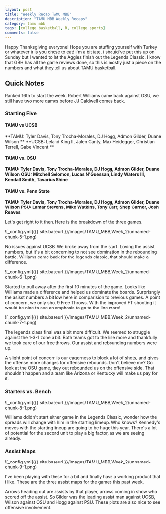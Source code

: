 ```yaml
---
layout: post
title: "Weekly Recap TAMU MBB"
description: "TAMU MBB Weekly Recaps"
category: tamu mbb
tags: [college basketball, R, college sports]
comments: false
---
```

Happy Thanksgiving everyone! Hope you are stuffing yourself with Turkey or whatever it is you chose to eat! I'm a bit late, I should've put this up on Sunday but I wanted to let the Aggies finish out the Legends Classic. I know that GBH has all the game reviews done, so this is mostly just a piece on the numbers and what they tell us about TAMU basketball.

Quick Notes
-----------

Ranked 16th to start the week. Robert Williams came back against OSU, we still have two more games before JJ Caldwell comes back.

### Starting Five

#### TAMU vs UCSB

**TAMU: Tyler Davis, Tony Trocha-Morales, DJ Hogg, Admon Gilder, Duane Wilson **
**UCSB: Leland King II, Jalen Canty, Max Heidegger, Christian Terrell, Gabe Vincent **

#### TAMU vs. OSU

**TAMU: Tyler Davis, Tony Trocha-Morales, DJ Hogg, Admon Gilder, Duane Wilson**
**OSU: Mitchell Solomon, Lucas N'Guessan, Lindy Waters III, Kendall Smith, Tavarius Shine**

#### TAMU vs. Penn State

**TAMU: Tyler Davis, Tony Trocha-Morales, DJ Hogg, Admon Gilder, Duane Wilson**
**PSU: Lamar Stevens, Mike Watkins, Tony Carr, Shep Garner, Josh Reaves**

Let's get right to it then. Here is the breakdown of the three games.

![_config.yml]({{ site.baseurl }}/images/TAMU_MBB/Week_2/unnamed-chunk-5-1.png)


No issues against UCSB. We broke away from the start. Loving the assist numbers, but it's a bit concerning to not see domination in the rebounding battle. Williams came back for the legends classic, that should make a difference.

![_config.yml]({{ site.baseurl }}/images/TAMU_MBB/Week_2/unnamed-chunk-6-1.png)

Started to pull away after the first 10 minutes of the game. Looks like Williams made a difference and helped us dominate the boards. Surprisngly the asisst numbers a bit low here in comparision to previous games. A point of concern, we only shot 9 Free Throws. With the improved FT shooting it would be nice to see an emphasis to go to the line more!

![_config.yml]({{ site.baseurl }}/images/TAMU_MBB/Week_2/unnamed-chunk-7-1.png)

The legends class final was a bit more difficult. We seemed to struggle against the 1-3-1 zone a bit. Both teams got to the line more and thankfully we took care of our free throws. Our assist and rebounding numbers were up.

A slight point of concern is our eagerness to block a lot of shots, and gives the offense more changes for offensive rebounds. Don't believe me? Go look at the OSU game, they out rebounded us on the offensive side. That shouldn't happen and a team like Arizona or Kentucky will make us pay for it.

### Starters vs. Bench

![_config.yml]({{ site.baseurl }}/images/TAMU_MBB/Week_2/unnamed-chunk-8-1.png)

Williams ddidn't start either game in the Legends Classic, wonder how the spreads will change with him in the starting limeup. Who knows? Kennedy's moves with the starting lineup are going to be huge this year. There's a lot of potential for the second unit to play a big factor, as we are seeing already.

### Assist Maps

![_config.yml]({{ site.baseurl }}/images/TAMU_MBB/Week_2/unnamed-chunk-9-1.png)

I've been playing with these for a bit and finally have a working product that i like. These are the three assist maps for the games this past week.

Arrows heading out are assists by that player, arrows coming in show who scored off the assist. So Gilder was the leading assist man against UCSB, Wilson against OSU and Hogg against PSU. These plots are also nice to see offensive involvement.
